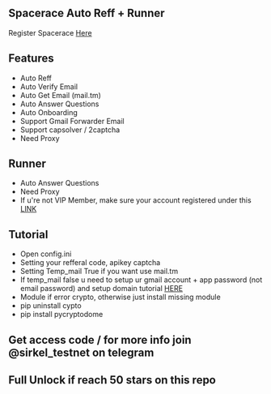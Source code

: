 ## Spacerace Auto Reff + Runner

Register Spacerace [Here](https://spacerace.entity.global/?referral=GLBODZSU)

## Features

- Auto Reff
- Auto Verify Email
- Auto Get Email (mail.tm)
- Auto Answer Questions
- Auto Onboarding
- Support Gmail Forwarder Email
- Support capsolver / 2captcha
- Need Proxy

## Runner

- Auto Answer Questions
- Need Proxy
- If u're not VIP Member, make sure your account registered under this [LINK](https://spacerace.entity.global/?referral=GLBODZSU)

## Tutorial

- Open config.ini
- Setting your refferal code, apikey captcha
- Setting Temp_mail True if you want use mail.tm
- If temp_mail false u need to setup ur gmail account + app password (not email password) and setup domain tutorial [HERE](https://www.youtube.com/watch?v=nNGcvz1Sc_8&ab_channel=IdeaSpot)
- Module if error crypto, otherwise just install missing module
- pip uninstall cypto
- pip install pycryptodome

## Get access code / for more info join @sirkel_testnet on telegram

## Full Unlock if reach 50 stars on this repo
